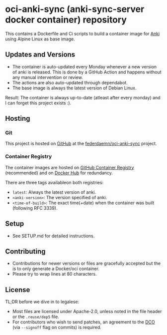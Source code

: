 <!--
SPDX-FileCopyrightText: 2023 Frederik Zorn <federdaemn@mail.de>

SPDX-License-Identifier: Apache-2.0
-->

# oci-anki-sync (anki-sync-server docker container) repository

This contains a Dockerfile and Ci scripts to build a container image for
[Anki](https://apps.ankiweb.net/) using Alpine Linux as base image.

## Updates and Versions

* The container is auto-updated every Monday whenever a new version of anki is
  released. This is done by a GitHub Action and happens without any manual
  intervention or review.
* The actions are also auto-updated through dependabot.
* The base image is always the latest version of Debian Linux.

Result: The container is always up-to-date (atleast after every monday) and I
can forget this project exists :).

## Hosting

### Git

This project is hosted on [GitHub](https://github.com) at the
[federdaemn/oci-anki-sync](https://github.com/federdaemn/oci-anki-sync) project.

### Container Registry

The container images are hosted on
[GitHub Container Registry](https://github.com/federdaemn/oci-anki-sync/pkgs/container/oci-anki-sync)
(recommended) and on
[Docker Hub](https://hub.docker.com/r/federdaemn/oci-anki-sync) for redundancy.

There are three tags availableon both registries:

* `latest`: Always the latest version of anki.
* `<anki-version>`: The version specified of anki.
* `<time-of-build>`: The exact time(+date) when the container was built
  (following RFC 3339).

## Setup

* See SETUP.md for detailed instructions.

## Contributing

* Contributions for newer versions or files are gracefully accepted but the
  is to only generate a Docker/oci container.
* Please try to wrap lines at 80 characters.

## License

TL;DR before we dive in to legalese:

* Most files are licensed under Apache-2.0, unless noted in the file header or
  the `.reuse/dep5` file.
* For contributors who wish to send patches, an agreement to the
  [DCO](https://developercertificate.org/) (via `--signoff` flag on commits) is
  required.
